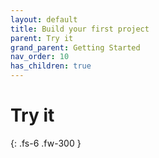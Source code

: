 ```yaml
---
layout: default
title: Build your first project
parent: Try it
grand_parent: Getting Started
nav_order: 10
has_children: true
---
```


# Try it
{: .fs-6 .fw-300 }